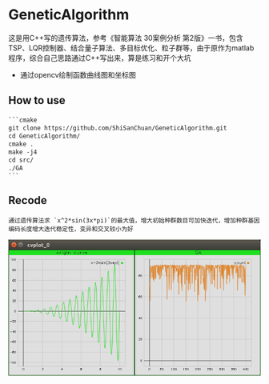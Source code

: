 # GeneticAlgorithm
这是用C++写的遗传算法，参考《智能算法 30案例分析 第2版》一书，包含TSP、LQR控制器、结合量子算法、多目标优化、粒子群等，由于原作为matlab程序，综合自己思路通过C++写出来，算是练习和开个大坑


- 通过opencv绘制函数曲线图和坐标图

## How to use
	```cmake
	git clone https://github.com/ShiSanChuan/GeneticAlgorithm.git
	cd GeneticAlgorithm/
	cmake .
	make -j4
	cd src/
	./GA
	```

## Recode
	通过遗传算法求 `x^2*sin(3x*pi)`的最大值，增大初始种群数目可加快迭代，增加种群基因编码长度增大迭代稳定性，变异和交叉较小为好

<img src="demo_picture/demo1.png">